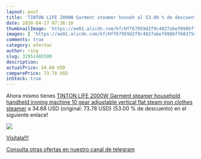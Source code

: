 ```yaml
---
layout: post
title: 'TINTON LIFE 2000W Garment steamer househ al 53.00 % de descuento'
date: 2020-04-17 07:36:10
thumbnailImage: 'https://ae01.alicdn.com/kf/Hff67959d2f9c4027abef098bff68375aw/TINTON-LIFE-2000W-Garment-steamer-household-handheld-ironing-machine-10-gear-adjustable-vertical-flat-steam-iron.jpg_350x350._SL200_.jpg'
images: [ 'https://ae01.alicdn.com/kf/Hff67959d2f9c4027abef098bff68375aw/TINTON-LIFE-2000W-Garment-steamer-household-handheld-ironing-machine-10-gear-adjustable-vertical-flat-steam-iron.jpg_350x350._SL200_.jpg' ]
comments: true
category: ofertas
author: ring
slug: 32951485500
description:
actualPrice: 34.68 USD
comparePrice: 73.78 USD
inStock: true
---
```


Ahora mismo tienes [TINTON LIFE 2000W Garment steamer household handheld ironing machine 10 gear adjustable vertical flat steam iron clothes steamer](https://www.amazon.com/dp/32951485500/?tag=redken08-20) a 34.68 USD (original: 73.78 USD) (53.00 %  de descuento) en el siguiente enlace!

[![](https://ae01.alicdn.com/kf/Hff67959d2f9c4027abef098bff68375aw/TINTON-LIFE-2000W-Garment-steamer-household-handheld-ironing-machine-10-gear-adjustable-vertical-flat-steam-iron.jpg_350x350._SL200_.jpg)](https://www.amazon.com/dp/32951485500/?tag=redken08-20)

[Visítala!!!](https://www.amazon.com/dp/32951485500/?tag=redken08-20)

[Consulta otras ofertas en nuestro canal de telegram](https://t.me/s/ofertas25)
